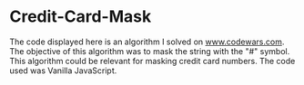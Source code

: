 # Credit-Card-Mask
The code displayed here is an algorithm I solved on www.codewars.com. 
The objective of this algorithm was to mask the string with the "#" symbol. 
This algorithm could be relevant for masking credit card numbers. The code used was Vanilla JavaScript.
